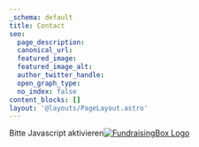 ```yaml
---
_schema: default
title: Contact
seo:
  page_description:
  canonical_url:
  featured_image:
  featured_image_alt:
  author_twitter_handle:
  open_graph_type:
  no_index: false
content_blocks: []
layout: '@layouts/PageLayout.astro'
---
```

<script type="text/javascript" src="https://secure.fundraisingbox.com/app/paymentJS?hash=m41rb5qwjd4ofqhg"></script><noscript>Bitte Javascript aktivieren</noscript><a target="_blank" href="https://www.fundraisingbox.com"><img border="0" style="border: 0 !important" src="https://secure.fundraisingbox.com/images/FundraisingBox-Logo-Widget.png" alt="FundraisingBox Logo" /></a>